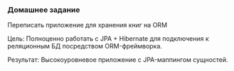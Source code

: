 ﻿### Домашнее задание

Переписать приложение для хранения книг на ORM

Цель: Полноценно работать с JPA + Hibernate для подключения к реляционным БД посредством ORM-фреймворка.

Результат: Высокоуровневое приложение с JPA-маппингом сущностей.
